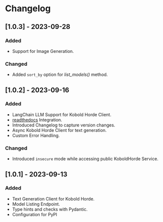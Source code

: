 # Changelog

## [1.0.3] - 2023-09-28

### Added

- Support for Image Generation.

### Changed

- Added `sort_by` option for *list_models()* method.
 
## [1.0.2] - 2023-09-16

### Added

- LangChain LLM Support for Kobold Horde Client.
- [readthedocs](horde-client.readthedocs.io) Integration.
- Introduced Changelog to capture version changes.
- Async Kobold Horde Client for text generation.
- Custom Error Handling.

### Changed

- Introduced `insecure` mode while accessing public KoboldHorde Service.

## [1.0.1] - 2023-09-13

### Added

- Text Generation Client for Kobold Horde.
- Model Listing Endpoint.
- Type hints and checks with Pydantic.
- Configuration for PyPI 